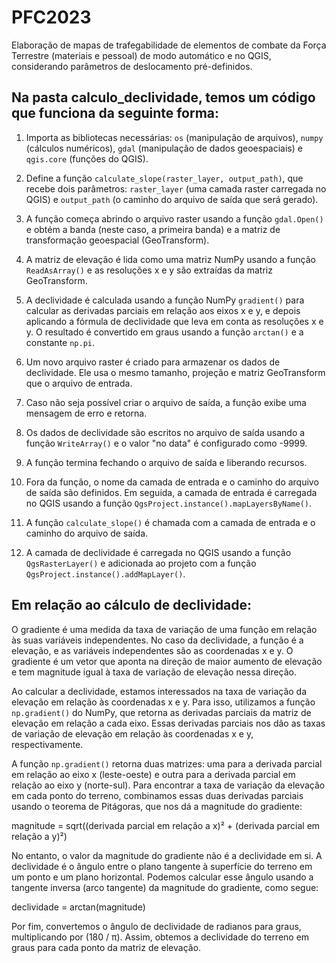 # PFC2023
Elaboração de mapas de trafegabilidade de elementos de combate da Força Terrestre (materiais e pessoal) de modo automático e no QGIS, considerando parâmetros de deslocamento pré-definidos.

## Na pasta calculo_declividade, temos um código que funciona da seguinte forma:

1. Importa as bibliotecas necessárias: `os` (manipulação de arquivos), `numpy` (cálculos numéricos), `gdal` (manipulação de dados geoespaciais) e `qgis.core` (funções do QGIS).

2. Define a função `calculate_slope(raster_layer, output_path)`, que recebe dois parâmetros: `raster_layer` (uma camada raster carregada no QGIS) e `output_path` (o caminho do arquivo de saída que será gerado).

3. A função começa abrindo o arquivo raster usando a função `gdal.Open()` e obtém a banda (neste caso, a primeira banda) e a matriz de transformação geoespacial (GeoTransform).

4. A matriz de elevação é lida como uma matriz NumPy usando a função `ReadAsArray()` e as resoluções x e y são extraídas da matriz GeoTransform.

5. A declividade é calculada usando a função NumPy `gradient()` para calcular as derivadas parciais em relação aos eixos x e y, e depois aplicando a fórmula de declividade que leva em conta as resoluções x e y. O resultado é convertido em graus usando a função `arctan()` e a constante `np.pi`.

6. Um novo arquivo raster é criado para armazenar os dados de declividade. Ele usa o mesmo tamanho, projeção e matriz GeoTransform que o arquivo de entrada.

7. Caso não seja possível criar o arquivo de saída, a função exibe uma mensagem de erro e retorna.

8. Os dados de declividade são escritos no arquivo de saída usando a função `WriteArray()` e o valor "no data" é configurado como -9999.

9. A função termina fechando o arquivo de saída e liberando recursos.

10. Fora da função, o nome da camada de entrada e o caminho do arquivo de saída são definidos. Em seguida, a camada de entrada é carregada no QGIS usando a função `QgsProject.instance().mapLayersByName()`.

11. A função `calculate_slope()` é chamada com a camada de entrada e o caminho do arquivo de saída.

12. A camada de declividade é carregada no QGIS usando a função `QgsRasterLayer()` e adicionada ao projeto com a função `QgsProject.instance().addMapLayer()`.

## Em relação ao cálculo de declividade:

O gradiente é uma medida da taxa de variação de uma função em relação às suas variáveis independentes. No caso da declividade, a função é a elevação, e as variáveis independentes são as coordenadas x e y. O gradiente é um vetor que aponta na direção de maior aumento de elevação e tem magnitude igual à taxa de variação de elevação nessa direção. 

Ao calcular a declividade, estamos interessados na taxa de variação da elevação em relação às coordenadas x e y. Para isso, utilizamos a função `np.gradient()` do NumPy, que retorna as derivadas parciais da matriz de elevação em relação a cada eixo. Essas derivadas parciais nos dão as taxas de variação de elevação em relação às coordenadas x e y, respectivamente. 

A função `np.gradient()` retorna duas matrizes: uma para a derivada parcial em relação ao eixo x (leste-oeste) e outra para a derivada parcial em relação ao eixo y (norte-sul). Para encontrar a taxa de variação da elevação em cada ponto do terreno, combinamos essas duas derivadas parciais usando o teorema de Pitágoras, que nos dá a magnitude do gradiente:

magnitude = sqrt((derivada parcial em relação a x)² + (derivada parcial em relação a y)²)

No entanto, o valor da magnitude do gradiente não é a declividade em si. A declividade é o ângulo entre o plano tangente à superfície do terreno em um ponto e um plano horizontal. Podemos calcular esse ângulo usando a tangente inversa (arco tangente) da magnitude do gradiente, como segue:

declividade = arctan(magnitude)

Por fim, convertemos o ângulo de declividade de radianos para graus, multiplicando por (180 / π). Assim, obtemos a declividade do terreno em graus para cada ponto da matriz de elevação.
